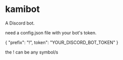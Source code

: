 # kamibot

A Discord bot. 

need a config.json file with your bot's token.

{
    "prefix": "!",
        token": "YOUR_DISCORD_BOT_TOKEN"
}

the ! can be any symbol/s